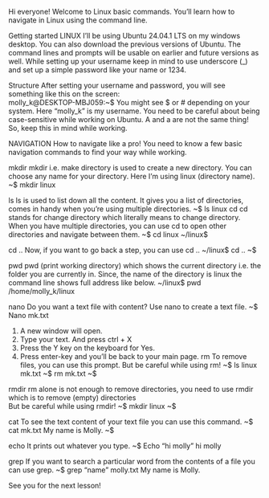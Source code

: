 Hi everyone! 
Welcome to Linux basic commands. You’ll learn how to navigate in Linux using the command line. 

Getting started
LINUX 
I’ll be using Ubuntu 24.04.1 LTS on my windows desktop. You can also download the previous versions of Ubuntu. The command lines and prompts will be usable on earlier and future versions as well. 
While setting up your username keep in mind to use underscore (_) and set up a simple password like your name or 1234. 

Structure 
After setting your username and password, you will see something like this on the screen:  
molly_k@DESKTOP-MBJ059:~$
You might see $ or # depending on your system. Here “molly_k” is my username. 
You need to be careful about being case-sensitive while working on Ubuntu. 
A and a are not the same thing! So, keep this in mind while working. 

NAVIGATION
How to navigate like a pro! 
You need to know a few basic navigation commands to find your way while working. 

mkdir 
mkdir i.e. make directory is used to create a new directory.
You can choose any name for your directory. Here I’m using linux (directory name). 
~$ mkdir linux

ls 
ls is used to list down all the content. It gives you a list of directories, comes in handy when you’re using multiple directories.
~$ ls
linux
cd 
cd stands for change directory which literally means to change directory. When you have multiple directories, you can use cd to open other directories and navigate between them. 
~$ cd linux
~/linux$ 

cd ..
Now, if you want to go back a step, you can use cd .. 
~/linux$ cd ..
~$

pwd
pwd (print working directory) which shows the current directory i.e. the folder you are currently in. Since, the name of the directory is linux the command line shows full address like below. 
~/linux$ pwd
/home/molly_k/linux

nano 
Do you want a text file with content? Use nano to create a text file. 
~$ Nano mk.txt
1. A new window will open. 
2. Type your text. And press ctrl + X
3. Press the Y key on the keyboard for Yes.  
4. Press enter-key and you’ll be back to your main page. 
rm 
To remove files, you can use this prompt. 
But be careful while using rm! 
~$ ls 
linux   mk.txt
~$ rm mk.txt 
~$ 

rmdir 
rm alone is not enough to remove directories, you need to use rmdir which is to remove (empty) directories  
But be careful while using rmdir! 
~$ mkdir linux
~$ 

cat 
To see the text content of your text file you can use this command.
~$ cat mk.txt
My name is Molly. 
~$

echo
It prints out whatever you type. 
~$ Echo “hi molly” 
hi molly 



grep 
If you want to search a particular word from the contents of a file you can use grep. 
~$ grep “name” molly.txt 
My name is Molly. 

See you for the next lesson! 
